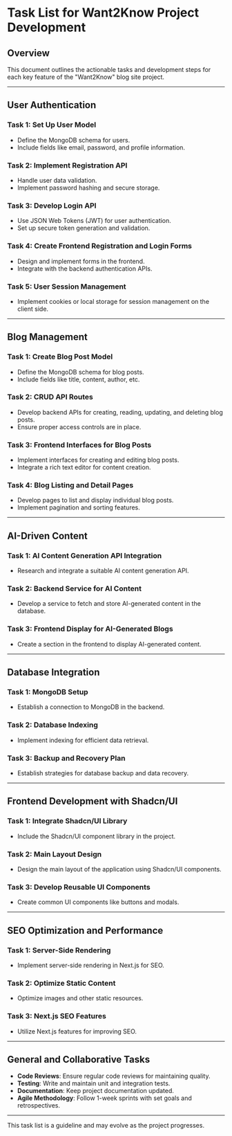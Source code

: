 
# Task List for Want2Know Project Development

## Overview
This document outlines the actionable tasks and development steps for each key feature of the "Want2Know" blog site project.

---

## User Authentication

### Task 1: Set Up User Model
- Define the MongoDB schema for users.
- Include fields like email, password, and profile information.

### Task 2: Implement Registration API
- Handle user data validation.
- Implement password hashing and secure storage.

### Task 3: Develop Login API
- Use JSON Web Tokens (JWT) for user authentication.
- Set up secure token generation and validation.

### Task 4: Create Frontend Registration and Login Forms
- Design and implement forms in the frontend.
- Integrate with the backend authentication APIs.

### Task 5: User Session Management
- Implement cookies or local storage for session management on the client side.

---

## Blog Management

### Task 1: Create Blog Post Model
- Define the MongoDB schema for blog posts.
- Include fields like title, content, author, etc.

### Task 2: CRUD API Routes
- Develop backend APIs for creating, reading, updating, and deleting blog posts.
- Ensure proper access controls are in place.

### Task 3: Frontend Interfaces for Blog Posts
- Implement interfaces for creating and editing blog posts.
- Integrate a rich text editor for content creation.

### Task 4: Blog Listing and Detail Pages
- Develop pages to list and display individual blog posts.
- Implement pagination and sorting features.

---

## AI-Driven Content

### Task 1: AI Content Generation API Integration
- Research and integrate a suitable AI content generation API.

### Task 2: Backend Service for AI Content
- Develop a service to fetch and store AI-generated content in the database.

### Task 3: Frontend Display for AI-Generated Blogs
- Create a section in the frontend to display AI-generated content.

---

## Database Integration

### Task 1: MongoDB Setup
- Establish a connection to MongoDB in the backend.

### Task 2: Database Indexing
- Implement indexing for efficient data retrieval.

### Task 3: Backup and Recovery Plan
- Establish strategies for database backup and data recovery.

---

## Frontend Development with Shadcn/UI

### Task 1: Integrate Shadcn/UI Library
- Include the Shadcn/UI component library in the project.

### Task 2: Main Layout Design
- Design the main layout of the application using Shadcn/UI components.

### Task 3: Develop Reusable UI Components
- Create common UI components like buttons and modals.

---

## SEO Optimization and Performance

### Task 1: Server-Side Rendering
- Implement server-side rendering in Next.js for SEO.

### Task 2: Optimize Static Content
- Optimize images and other static resources.

### Task 3: Next.js SEO Features
- Utilize Next.js features for improving SEO.

---

## General and Collaborative Tasks

- **Code Reviews**: Ensure regular code reviews for maintaining quality.
- **Testing**: Write and maintain unit and integration tests.
- **Documentation**: Keep project documentation updated.
- **Agile Methodology**: Follow 1-week sprints with set goals and retrospectives.

---

This task list is a guideline and may evolve as the project progresses.
